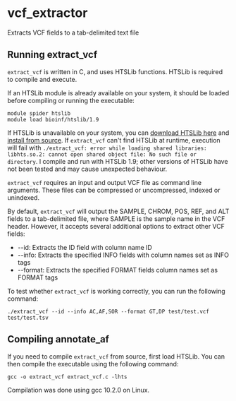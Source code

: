 # vcf_extractor
Extracts VCF fields to a tab-delimited text file

## Running extract_vcf

```extract_vcf``` is written in C, and uses HTSLib functions. HTSLib is required to compile and execute.

If an HTSLib module is already available on your system, it should be loaded before compiling or running the executable:

```
module spider htslib
module load bioinf/htslib/1.9
```

If HTSLib is unavailable on your system, you can [download HTSLib here](https://www.htslib.org/download/) and [install from source](https://github.com/samtools/htslib/blob/develop/INSTALL). If ```extract_vcf``` can't find HTSLib at runtime, execution will fail with ```./extract_vcf: error while loading shared libraries: libhts.so.2: cannot open shared object file: No such file or directory```. I compile and run with HTSLib 1.9; other versions of HTSLib have not been tested and may cause unexpected behaviour.

```extract_vcf``` requires an input and output VCF file as command line arguments. These files can be compressed or uncompressed, indexed or unindexed.

By default, ```extract_vcf``` will output the SAMPLE, CHROM, POS, REF, and ALT fields to a tab-delimited file, where SAMPLE is the sample name in the VCF header. However, it accepts several additional options to extract other VCF fields:
* --id: Extracts the ID field with column name ID
* --info: Extracts the specified INFO fields with column names set as INFO tags
* --format: Extracts the specified FORMAT fields column names set as FORMAT tags

To test whether ```extract_vcf``` is working correctly, you can run the following command:

```
./extract_vcf --id --info AC,AF,SOR --format GT,DP test/test.vcf test/test.tsv
```

## Compiling annotate_af

If you need to compile ```extract_vcf``` from source, first load HTSLib. You can then compile the executable using the following command:

```gcc -o extract_vcf extract_vcf.c -lhts```

Compilation was done using gcc 10.2.0 on Linux.
